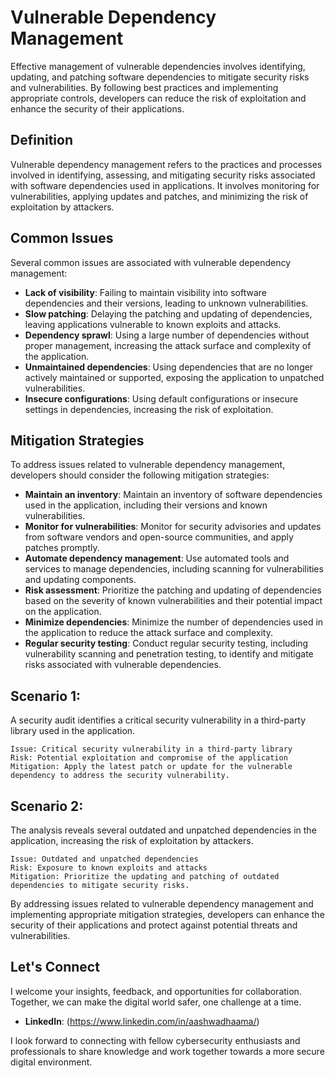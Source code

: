 # Vulnerable Dependency Management

Effective management of vulnerable dependencies involves identifying, updating, and patching software dependencies to mitigate security risks and vulnerabilities. By following best practices and implementing appropriate controls, developers can reduce the risk of exploitation and enhance the security of their applications.

## Definition

Vulnerable dependency management refers to the practices and processes involved in identifying, assessing, and mitigating security risks associated with software dependencies used in applications. It involves monitoring for vulnerabilities, applying updates and patches, and minimizing the risk of exploitation by attackers.

## Common Issues

Several common issues are associated with vulnerable dependency management:

- **Lack of visibility**: Failing to maintain visibility into software dependencies and their versions, leading to unknown vulnerabilities.
- **Slow patching**: Delaying the patching and updating of dependencies, leaving applications vulnerable to known exploits and attacks.
- **Dependency sprawl**: Using a large number of dependencies without proper management, increasing the attack surface and complexity of the application.
- **Unmaintained dependencies**: Using dependencies that are no longer actively maintained or supported, exposing the application to unpatched vulnerabilities.
- **Insecure configurations**: Using default configurations or insecure settings in dependencies, increasing the risk of exploitation.

## Mitigation Strategies

To address issues related to vulnerable dependency management, developers should consider the following mitigation strategies:

- **Maintain an inventory**: Maintain an inventory of software dependencies used in the application, including their versions and known vulnerabilities.
- **Monitor for vulnerabilities**: Monitor for security advisories and updates from software vendors and open-source communities, and apply patches promptly.
- **Automate dependency management**: Use automated tools and services to manage dependencies, including scanning for vulnerabilities and updating components.
- **Risk assessment**: Prioritize the patching and updating of dependencies based on the severity of known vulnerabilities and their potential impact on the application.
- **Minimize dependencies**: Minimize the number of dependencies used in the application to reduce the attack surface and complexity.
- **Regular security testing**: Conduct regular security testing, including vulnerability scanning and penetration testing, to identify and mitigate risks associated with vulnerable dependencies.

## Scenario 1:

A security audit identifies a critical security vulnerability in a third-party library used in the application.

```
Issue: Critical security vulnerability in a third-party library
Risk: Potential exploitation and compromise of the application
Mitigation: Apply the latest patch or update for the vulnerable dependency to address the security vulnerability.
```

## Scenario 2:

The analysis reveals several outdated and unpatched dependencies in the application, increasing the risk of exploitation by attackers.

```
Issue: Outdated and unpatched dependencies
Risk: Exposure to known exploits and attacks
Mitigation: Prioritize the updating and patching of outdated dependencies to mitigate security risks.
```

By addressing issues related to vulnerable dependency management and implementing appropriate mitigation strategies, developers can enhance the security of their applications and protect against potential threats and vulnerabilities.

## Let's Connect

I welcome your insights, feedback, and opportunities for collaboration. Together, we can make the digital world safer, one challenge at a time.

- **LinkedIn**: (https://www.linkedin.com/in/aashwadhaama/)

I look forward to connecting with fellow cybersecurity enthusiasts and professionals to share knowledge and work together towards a more secure digital environment.
